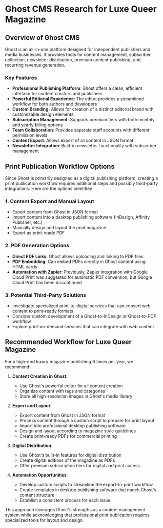 # Ghost CMS Research for Luxe Queer Magazine

## Overview of Ghost CMS
Ghost is an all-in-one platform designed for independent publishers and media businesses. It provides tools for content management, subscriber collection, newsletter distribution, premium content publishing, and recurring revenue generation.

### Key Features
- **Professional Publishing Platform**: Ghost offers a clean, efficient interface for content creators and publishers
- **Powerful Editorial Experience**: The editor provides a streamlined workflow for both authors and developers
- **Custom Branding**: Allows for creation of a distinct editorial brand with customizable design elements
- **Subscription Management**: Supports premium tiers with both monthly and yearly billing options
- **Team Collaboration**: Provides separate staff accounts with different permission levels
- **Content Export**: Allows export of all content in JSON format
- **Newsletter Integration**: Built-in newsletter functionality with subscriber management

## Print Publication Workflow Options

Since Ghost is primarily designed as a digital publishing platform, creating a print publication workflow requires additional steps and possibly third-party integrations. Here are the options identified:

### 1. Content Export and Manual Layout
- Export content from Ghost in JSON format
- Import content into a desktop publishing software (InDesign, Affinity Publisher, etc.)
- Manually design and layout the print magazine
- Export as print-ready PDF

### 2. PDF Generation Options
- **Direct PDF Links**: Ghost allows uploading and linking to PDF files
- **PDF Embedding**: Can embed PDFs directly in Ghost content using HTML cards
- **Automation with Zapier**: Previously, Zapier integration with Google Cloud Print was suggested for automatic PDF conversion, but Google Cloud Print has been discontinued

### 3. Potential Third-Party Solutions
- Investigate specialized print-to-digital services that can convert web content to print-ready formats
- Consider custom development of a Ghost-to-InDesign or Ghost-to-PDF workflow
- Explore print-on-demand services that can integrate with web content

## Recommended Workflow for Luxe Queer Magazine

For a high-end luxury magazine publishing 6 times per year, we recommend:

1. **Content Creation in Ghost**:
   - Use Ghost's powerful editor for all content creation
   - Organize content with tags and categories
   - Store all high-resolution images in Ghost's media library

2. **Export and Layout**:
   - Export content from Ghost in JSON format
   - Process content through a custom script to prepare for print layout
   - Import into professional desktop publishing software
   - Design and layout according to magazine style guidelines
   - Create print-ready PDFs for commercial printing

3. **Digital Distribution**:
   - Use Ghost's built-in features for digital distribution
   - Create digital editions of the magazine as PDFs
   - Offer premium subscription tiers for digital and print access

4. **Automation Opportunities**:
   - Develop custom scripts to streamline the export-to-print workflow
   - Create templates in desktop publishing software that match Ghost's content structure
   - Establish a consistent process for each issue

This approach leverages Ghost's strengths as a content management system while acknowledging that professional print publication requires specialized tools for layout and design.
